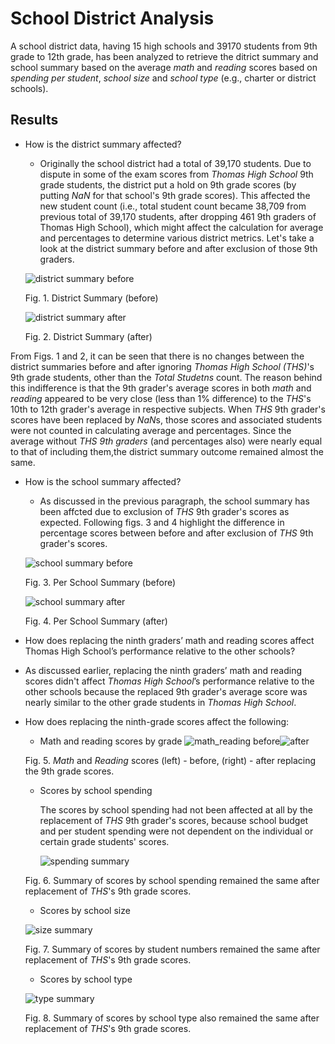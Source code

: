 # School District Analysis
A school district data, having 15 high schools and 39170 students from 9th grade to 12th grade, has been analyzed to retrieve the ditrict summary and school summary based on the average *math* and *reading* scores based on *spending per student*, *school size* and *school type* (e.g., charter or district schools).

## Results
  * How is the district summary affected?
    *  Originally the school district had a total of 39,170 students. Due to dispute in some of the exam scores from *Thomas High School* 9th grade students, the district put a hold on 9th grade scores (by putting *NaN* for that school's 9th grade scores). This affected the new student count (i.e., total student count became 38,709 from previous total of 39,170 students, after dropping 461 9th graders of Thomas High School), which might affect the calculation for average and percentages to determine various district metrics. Let's take a look at the district summary before and after exclusion of those 9th graders.
    
    ![district summary before](/Resources/district_summary_df_before.png)
    
    Fig. 1. District Summary (before)
    
    ![district summary after](/Resources/district_summary_after1.png)
    
    Fig. 2. District Summary (after) 
 
 From Figs. 1 and 2, it can be seen that there is no changes between the district summaries before and after ignoring *Thomas High School (THS)*'s 9th grade students, other than the *Total Studetns* count. The reason behind this indifference is that the 9th grader's average scores in both *math* and *reading* appeared to be very close (less than 1% difference) to the *THS*'s 10th to 12th grader's average in respective subjects. When *THS* 9th grader's scores have been replaced by *NaN*s, those scores and associated students were not counted in calculating average and percentages. Since the average without *THS 9th graders* (and percentages also) were nearly equal to that of including them,the district summary outcome remained almost the same. 
 
 * How is the school summary affected?
    *  As discussed in the previous paragraph, the school summary has been affcted due to exclusion of *THS* 9th grader's scores as expected. Following figs. 3 and 4 highlight the difference in percentage scores between before and after exclusion of *THS* 9th grader's scores. 

    ![school summary before](/Resources/per_school_summary_before.png)
    
    Fig. 3. Per School Summary (before)
    
    ![school summary after](/Resources/per_school_summary_after1.png)
    
    Fig. 4. Per School Summary (after) 
     
 * How does replacing the ninth graders’ math and reading scores affect Thomas High School’s performance relative to the other schools?
  * As discussed earlier, replacing the ninth graders’ math and reading scores didn't affect *Thomas High School*’s performance relative to the other schools because the replaced 9th grader's average score was nearly similar to the other grade students in *Thomas High School*.

 * How does replacing the ninth-grade scores affect the following:
    * Math and reading scores by grade
 ![math_reading before](/Resources/math_reading_by_grade_before.png)![after](/Resources/math_reading_by_grade_after.png)
    
    Fig. 5. *Math* and *Reading* scores (left) - before, (right) - after replacing the 9th grade scores.
    
    * Scores by school spending
      
      The scores by school spending had not been affected at all by the replacement of *THS* 9th grader's scores, because school budget and per student spending were not dependent on the individual or certain grade students' scores.
      
      ![spending summary](/Resources/spending_summary_after.png)  
    
    Fig. 6. Summary of scores by school spending remained the same after replacement of *THS*'s 9th grade scores.
    
    * Scores by school size
    
    ![size summary](/Resources/size_summary_after.png)  
    
    Fig. 7. Summary of scores by student numbers remained the same after replacement of *THS*'s 9th grade scores.
    
    * Scores by school type

    ![type summary](/Resources/type_summary_after.png)  
    
    Fig. 8. Summary of scores by school type also remained the same after replacement of *THS*'s 9th grade scores.
    
